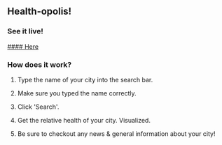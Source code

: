 ## Health-opolis!

### See it live!

[#### Here](https://zempo.github.io/portfolio/)

### How does it work?

1. Type the name of your city into the search bar.

2. Make sure you typed the name correctly.

3. Click 'Search'.

4. Get the relative health of your city. Visualized.

5. Be sure to checkout any news & general information about your city! 

